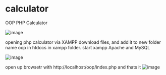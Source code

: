 # calculator
OOP PHP Calculator

![image](https://user-images.githubusercontent.com/80160850/205464258-41b5425b-861e-4ab2-8f5b-eb623af3a06c.png)

opening php calculator via XAMPP download files, and add it to   new folder name oop in htdocs in xampp folder.
start xampp Apache and MySQL 

![image](https://user-images.githubusercontent.com/80160850/205464305-4230f890-6266-44d2-9a7c-40ef3ded2a1b.png)
 
 open up browsetr with http://localhost/oop/index.php and thats it 
![image](https://user-images.githubusercontent.com/80160850/205464373-b83f2633-05c5-4ae5-9386-103c675d5b60.png)
